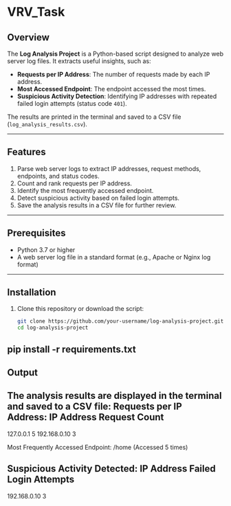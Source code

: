 # VRV_Task

## Overview
The **Log Analysis Project** is a Python-based script designed to analyze web server log files. It extracts useful insights, such as:
- **Requests per IP Address**: The number of requests made by each IP address.
- **Most Accessed Endpoint**: The endpoint accessed the most times.
- **Suspicious Activity Detection**: Identifying IP addresses with repeated failed login attempts (status code `401`).

The results are printed in the terminal and saved to a CSV file (`log_analysis_results.csv`).

---

## Features
1. Parse web server logs to extract IP addresses, request methods, endpoints, and status codes.
2. Count and rank requests per IP address.
3. Identify the most frequently accessed endpoint.
4. Detect suspicious activity based on failed login attempts.
5. Save the analysis results in a CSV file for further review.

---

## Prerequisites
- Python 3.7 or higher
- A web server log file in a standard format (e.g., Apache or Nginx log format)

---

## Installation
1. Clone this repository or download the script:
   ```bash
   git clone https://github.com/your-username/log-analysis-project.git
   cd log-analysis-project
## pip install -r requirements.txt
## Output
The analysis results are displayed in the terminal and saved to a CSV file:
Requests per IP Address:
IP Address           Request Count
----------------------------------------
127.0.0.1            5
192.168.0.10         3

Most Frequently Accessed Endpoint:
/home (Accessed 5 times)

Suspicious Activity Detected:
IP Address           Failed Login Attempts
----------------------------------------
192.168.0.10         3
